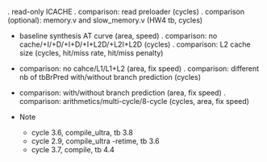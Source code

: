 . read-only ICACHE
. comparison: read preloader (cycles)
. comparison (optional): memory.v and slow_memory.v (HW4 tb, cycles)
* baseline synthesis AT curve (area, speed)
. comparison: no cache/+I/+D/+I+D/+I+L2D/+L2I+L2D (cycles)
. comparison: L2 cache size (cycles, hit/miss rate, hit/miss penalty)
* comparison: no cahce/L1/L1+L2 (area, fix speed)
. comparison: different nb of tbBrPred with/without branch prediction (cycles)
* comparison: with/without branch prediction (area, fix speed)
. comparison: arithmetics/multi-cycle/8-cycle (cycles, area, fix speed)


* Note
  * cycle 3.6, compile_ultra, tb 3.8
  * cycle 2.9, compile_ultra -retime, tb 3.6
  * cycle 3.7, compile, tb 4.4